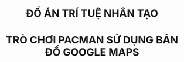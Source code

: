 <h1 align="center">ĐỒ ÁN TRÍ TUỆ NHÂN TẠO</h1>
<h1 align="center">TRÒ CHƠI PACMAN SỬ DỤNG BẢN ĐỒ GOOGLE MAPS</h1>
